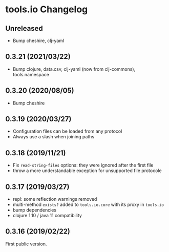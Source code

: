 # tools.io Changelog

## Unreleased
* Bump cheshire, clj-yaml

## 0.3.21 (2021/03/22)
* Bump clojure, data.csv, clj-yaml (now from clj-commons), tools.namespace

## 0.3.20 (2020/08/05)
* Bump cheshire

## 0.3.19 (2020/03/27)
* Configuration files can be loaded from any protocol
* Always use a slash when joining paths

## 0.3.18 (2019/11/21)
* Fix `read-string-files` options: they were ignored after the first file
* throw a more understandable exception for unsupported file protocole


## 0.3.17 (2019/03/27)
* repl: some reflection warnings removed
* multi-method `exists?` added to `tools.io.core` with its proxy in `tools.io`
* bump dependencies
* clojure 1.10 / java 11 compatibility

## 0.3.16 (2019/02/22)

First public version.
